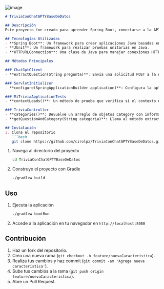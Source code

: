 ![image](https://github.com/user-attachments/assets/b95eb840-c418-4518-bda8-8e2d5ddf8355)
```markdown
# TriviaConChatGPTYBaseDeDatos

## Descripción
Este proyecto fue creado para aprender Spring Boot, conectarse a la API de ChatGPT y manejar una base de datos.

## Tecnologías Utilizadas
- **Spring Boot**: Un framework para crear aplicaciones Java basadas en Spring.
- **JUnit**: Un framework para realizar pruebas unitarias en Java.
- **HTTPURLConnection**: Una clase de Java para manejar conexiones HTTP.

## Métodos Principales

### ChatGptClient
- **extractQuestion(String pregunta)**: Envía una solicitud POST a la API de OpenAI y devuelve la respuesta como una cadena.

### ServletInitializer
- **configure(SpringApplicationBuilder application)**: Configura la aplicación Spring Boot.

### MiTriviaApplicationTests
- **contextLoads()**: Un método de prueba que verifica si el contexto de la aplicación se carga correctamente.

### TriviaController
- **categories()**: Devuelve un arreglo de objetos Category con información sobre diferentes categorías.
- **getQuestionAndCategory(String categoria)**: Llama al método extractQuestion de ChatGptClient para obtener una pregunta de trivia basada en la categoría proporcionada y devuelve la respuesta JSON.

## Instalación
1. Clona el repositorio
   ```bash
   git clone https://github.com/cirolpz/TriviaConChatGPTYBaseDeDatos.git

```

1.  Navega al directorio del proyecto
    
    ```bash
    cd TriviaConChatGPTYBaseDeDatos
    
    ```
    
2.  Construye el proyecto con Gradle
    
    ```bash
    ./gradlew build
    
    ```
    

## Uso

1.  Ejecuta la aplicación
    
    ```bash
    ./gradlew bootRun
    
    ```
    
2.  Accede a la aplicación en tu navegador en  `http://localhost:8080`

## Contribución

1.  Haz un fork del repositorio.
2.  Crea una nueva rama (`git checkout -b feature/nuevaCaracteristica`).
3.  Realiza tus cambios y haz commit (`git commit -am 'Agrega nueva característica'`).
4.  Sube tus cambios a la rama (`git push origin feature/nuevaCaracteristica`).
5.  Abre un Pull Request.

